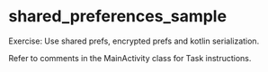# shared_preferences_sample
Exercise: Use shared prefs, encrypted prefs and kotlin serialization.

Refer to comments in the MainActivity class for Task instructions.
